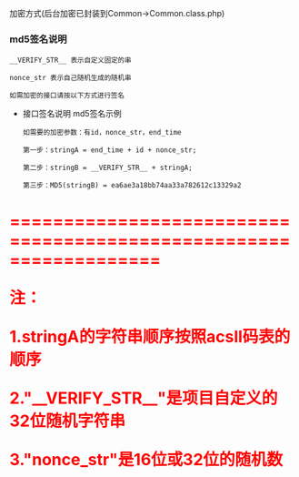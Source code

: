 加密方式(后台加密已封装到Common->Common.class.php)

### md5签名说明
`__VERIFY_STR__ 表示自定义固定的串`

`nonce_str 表示自己随机生成的随机串`

`如需加密的接口请按以下方式进行签名`


- 接口签名说明 md5签名示例 <br />
	
	`如需要的加密参数：有id，nonce_str，end_time` <br />
	
	`第一步：stringA = end_time + id + nonce_str;` <br />
	
	`第二步：stringB = __VERIFY_STR__ + stringA;` <br />
	
	`第三步：MD5(stringB) = ea6ae3a18bb74aa33a782612c13329a2` <br />


<div style="color: red; font-size: 14px;">

==================================================================
    <p>注：</p>
    <p>1.stringA的字符串顺序按照acsll码表的顺序 </p>
    <p>2."\_\_VERIFY_STR\_\_"是项目自定义的32位随机字符串</p>
    <p>3."nonce_str"是16位或32位的随机数</p>
==================================================================

</div>

